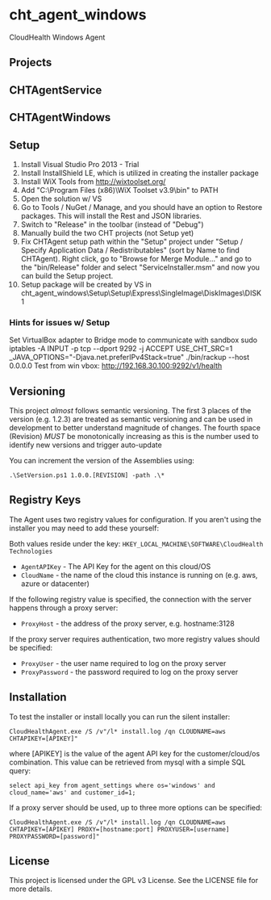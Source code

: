 # cht_agent_windows

CloudHealth Windows Agent

## Projects

## CHTAgentService

## CHTAgentWindows

## Setup

1. Install Visual Studio Pro 2013 - Trial
2. Install InstallShield LE, which is utilized in creating the installer package
3. Install WiX Tools from http://wixtoolset.org/
4. Add "C:\Program Files (x86)\WiX Toolset v3.9\bin" to PATH
5. Open the solution w/ VS
6. Go to Tools / NuGet / Manage, and you should have an option to Restore packages. This will install the Rest and JSON libraries.
7. Switch to "Release" in the toolbar (instead of "Debug")
8. Manually build the two CHT projects (not Setup yet)
9. Fix CHTAgent setup path within the "Setup" project under "Setup / Specify Application Data / Redistributables" (sort by Name to find CHTAgent). Right click, go to "Browse for Merge Module..." and go to the "bin/Release" folder and select "ServiceInstaller.msm" and now you can build the Setup project.
8. Setup package will be created by VS in cht_agent_windows\Setup\Setup\Express\SingleImage\DiskImages\DISK1

### Hints for issues w/ Setup

Set VirtualBox adapter to Bridge mode to communicate with sandbox
sudo iptables -A INPUT -p tcp --dport 9292 -j ACCEPT
USE_CHT_SRC=1 _JAVA_OPTIONS="-Djava.net.preferIPv4Stack=true" ./bin/rackup --host 0.0.0.0
Test from win vbox: http://192.168.30.100:9292/v1/health

## Versioning

This project *almost* follows semantic versioning. The first 3 places of
the version (e.g. 1.2.3) are treated as semantic versioning and can be
used in development to better understand magnitude of changes. The fourth
space (Revision) *MUST* be monotonically increasing as this is the number
used to identify new versions and trigger auto-update

You can increment the version of the Assemblies using:

`.\SetVersion.ps1 1.0.0.[REVISION] -path .\*`

## Registry Keys

The Agent uses two registry values for configuration. If you aren't using the installer
you may need to add these yourself:

Both values reside under the key: `HKEY_LOCAL_MACHINE\SOFTWARE\CloudHealth Technologies`

- `AgentAPIKey` - The API Key for the agent on this cloud/OS
- `CloudName` - the name of the cloud this instance is running on (e.g. aws, azure or datacenter) 

If the following registry value is specified, the connection with the server happens through a proxy server:

- `ProxyHost` - the address of the proxy server, e.g. hostname:3128

If the proxy server requires authentication, two more registry values should be specified:

- `ProxyUser` - the user name required to log on the proxy server
- `ProxyPassword` - the password required to log on the proxy server


## Installation

To test the installer or install locally you can run the silent installer:

`CloudHealthAgent.exe /S /v"/l* install.log /qn CLOUDNAME=aws CHTAPIKEY=[APIKEY]"`

where [APIKEY] is the value of the agent API key for the customer/cloud/os combination.
This value can be retrieved from mysql with a simple SQL query:

`select api_key from agent_settings where os='windows' and cloud_name='aws' and customer_id=1;`

If a proxy server should be used, up to three more options can be specified:

`CloudHealthAgent.exe /S /v"/l* install.log /qn CLOUDNAME=aws CHTAPIKEY=[APIKEY] PROXY=[hostname:port] PROXYUSER=[username] PROXYPASSWORD=[password]"`

## License

This project is licensed under the GPL v3 License.  See the LICENSE file for more details.
